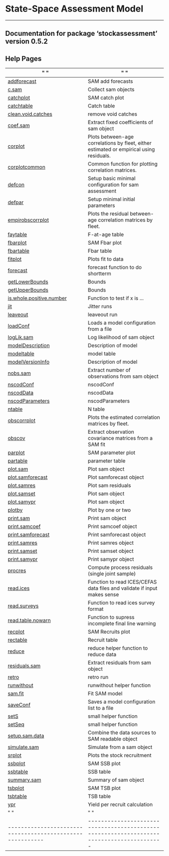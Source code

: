 State-Space Assessment Model
============================

------------------------------------------------------------------------

<div style="text-align: center;">

</div>

Documentation for package ‘stockassessment’ version 0.5.2
---------------------------------------------------------

Help Pages
----------

 " " | " " 
  --------------------------------------------------------- | -----------------------------------------------------------------------------------------
  [addforecast](addforecast.md) |                              SAM add forecasts
  [c.sam](c.sam.md) |                                          Collect sam objects
  [catchplot](catchplot.md) |                                  SAM catch plot
  [catchtable](catchtable.md) |                                Catch table
  [clean.void.catches](clean.void.catches.md) |                remove void catches
  [coef.sam](coef.sam.md) |                                    Extract fixed coefficients of sam object
  [corplot](corplot.md) |                                      Plots between-age correlations by fleet, either estimated or empirical using residuals.
  [corplotcommon](corplotcommon.md) |                          Common function for plotting correlation matrices.
  [defcon](defcon.md) |                                        Setup basic minimal configuration for sam assessment
  [defpar](defpar.md) |                                        Setup minimal initial parameters
  [empirobscorrplot](empirobscorrplot.md) |                    Plots the residual between-age correlation matrices by fleet.
  [faytable](faytable.md) |                                    F-at-age table
  [fbarplot](fbarplot.md) |                                    SAM Fbar plot
  [fbartable](fbartable.md) |                                  Fbar table
  [fitplot](fitplot.md) |                                      Plots fit to data
  [forecast](forecast.md) |                                    forecast function to do shortterm
  [getLowerBounds](getLowerBounds.md) |                        Bounds
  [getUpperBounds](getUpperBounds.md) |                        Bounds
  [is.whole.positive.number](is.whole.positive.number.md) |    Function to test if x is ...
  [jit](jit.md) |                                              Jitter runs
  [leaveout](leaveout.md) |                                    leaveout run
  [loadConf](loadConf.md) |                                    Loads a model configuration from a file
  [logLik.sam](logLik.sam.md) |                                Log likelihood of sam object
  [modelDescription](modelDescription.md) |                    Description of model
  [modeltable](modeltable.md) |                                model table
  [modelVersionInfo](modelVersionInfo.md) |                    Description of model
  [nobs.sam](nobs.sam.md) |                                    Extract number of observations from sam object
  [nscodConf](nscodConf.md) |                                  nscodConf
  [nscodData](nscodData.md) |                                  nscodData
  [nscodParameters](nscodParameters.md) |                      nscodParameters
  [ntable](ntable.md) |                                        N table
  [obscorrplot](obscorrplot.md) |                              Plots the estimated correlation matrices by fleet.
  [obscov](obscov.md) |                                        Extract observation covariance matrices from a SAM fit
  [parplot](parplot.md) |                                      SAM parameter plot
  [partable](partable.md) |                                    parameter table
  [plot.sam](plot.sam.md) |                                    Plot sam object
  [plot.samforecast](plot.samforecast.md) |                    Plot samforecast object
  [plot.samres](plot.samres.md) |                              Plot sam residuals
  [plot.samset](plot.samset.md) |                              Plot sam object
  [plot.samypr](plot.samypr.md) |                              Plot sam object
  [plotby](plotby.md) |                                        Plot by one or two
  [print.sam](print.sam.md) |                                  Print sam object
  [print.samcoef](print.samcoef.md) |                          Print samcoef object
  [print.samforecast](print.samforecast.md) |                  Print samforecast object
  [print.samres](print.samres.md) |                            Print samres object
  [print.samset](print.samset.md) |                            Print samset object
  [print.samypr](print.samypr.md) |                            Print samypr object
  [procres](procres.md) |                                      Compute process residuals (single joint sample)
  [read.ices](read.ices.md) |                                  Function to read ICES/CEFAS data files and validate if input makes sense
  [read.surveys](read.surveys.md) |                            Function to read ices survey format
  [read.table.nowarn](read.table.nowarn.md) |                  Function to supress incomplete final line warning
  [recplot](recplot.md) |                                      SAM Recruits plot
  [rectable](rectable.md) |                                    Recruit table
  [reduce](reduce.md) |                                        reduce helper function to reduce data
  [residuals.sam](residuals.sam.md) |                          Extract residuals from sam object
  [retro](retro.md) |                                          retro run
  [runwithout](runwithout.md) |                                runwithout helper function
  [sam.fit](sam.fit.md) |                                      Fit SAM model
  [saveConf](saveConf.md) |                                    Saves a model configuration list to a file
  [setS](setS.md) |                                            small helper function
  [setSeq](setSeq.md) |                                        small helper function
  [setup.sam.data](setup.sam.data.md) |                        Combine the data sources to SAM readable object
  [simulate.sam](simulate.sam.md) |                            Simulate from a sam object
  [srplot](srplot.md) |                                        Plots the stock recruitment
  [ssbplot](ssbplot.md) |                                      SAM SSB plot
  [ssbtable](ssbtable.md) |                                    SSB table
  [summary.sam](summary.sam.md) |                              Summary of sam object
  [tsbplot](tsbplot.md) |                                      SAM TSB plot
  [tsbtable](tsbtable.md) |                                    TSB table
  [ypr](ypr.md) |                                              Yield per recruit calculation
 " " | " " 
  --------------------------------------------------------- | -----------------------------------------------------------------------------------------


